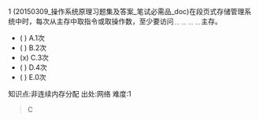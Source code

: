 1
(20150309_操作系统原理习题集及答案_笔试必需品_doc)在段页式存储管理系统中时，每次从主存中取指令或取操作数，至少要访问﹎﹎﹎﹎主存。
- ( ) A.1次
- ( ) B.2次
- (x) C.3次
- ( ) D.4次
- ( ) E.0次

知识点:非连续内存分配
出处:网络
难度:1
> C
